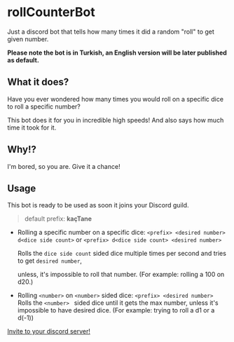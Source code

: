 # rollCounterBot

Just a discord bot that tells how many times it did a random "roll" to get given number.

**Please note the bot is in Turkish, an English version will be later published as default.**

## What it does?

Have you ever wondered how many times you would roll on a specific dice to roll a specific number?

This bot does it for you in incredible high speeds! And also says how much time it took for it.

## Why!?

I'm bored, so you are.
Give it a chance!

## Usage

This bot is ready to be used as soon it joins your Discord guild.

> default prefix: **kaçTane**

- Rolling a specific number on a specific dice:
   `<prefix> <desired number> d<dice side count>`
  or
  `<prefix> d<dice side count> <desired number>`

  Rolls the `dice side count` sided dice multiple times per second and tries to get `desired number`,

  unless, it's impossible to roll that number. (For example: rolling a 100 on d20.)

- Rolling `<number>` on `<number>` sided dice:
  `<prefix> <desired number>`
  Rolls  the `<number> ` sided dice until it gets the max number,
  unless it's impossible to have desired dice. (For example: trying to roll a d1 or a d(-1))

[Invite to your discord server!](https://discordapp.com/api/oauth2/authorize?client_id=717121039636627547&permissions=10240&scope=bot)